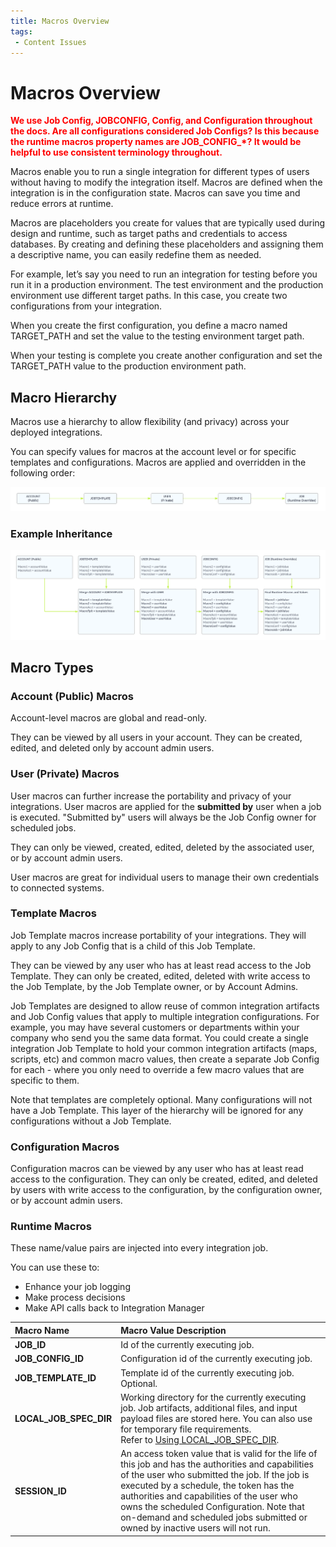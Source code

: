 ```yaml
---
title: Macros Overview
tags:
 - Content Issues
---
```


# Macros Overview

**<font color="red">We use Job Config, JOBCONFIG, Config, and Configuration throughout the docs. Are all configurations considered Job Configs? Is this because the runtime macros property names are JOB_CONFIG_*? It would be helpful to use consistent terminology throughout.</font>**

Macros enable you to run a single integration for different types of users without having to modify the integration itself. Macros are defined when the integration is in the configuration state. Macros can save you time and reduce errors at runtime.

Macros are placeholders you create for values that are typically used during design and runtime, such as target paths and credentials to access databases. By creating and defining these placeholders  and assigning them a descriptive name, you can easily redefine them as needed.

For example, let’s say you need to run an integration for testing before you run it in a production environment. The test environment and the production environment use different target paths. In this case, you create two configurations from your integration.

When you create the first configuration, you define a macro named TARGET_PATH and set the value to the testing environment target path.

When your testing is complete you create another configuration and set the TARGET_PATH value to the production environment path.

## Macro Hierarchy

Macros use a hierarchy to allow flexibility (and privacy) across your deployed integrations.

You can specify values for macros at the account level or for specific templates and configurations. Macros are applied and overridden in the following order:

![Integration Manager Macro Hierarchy Simple](/img/Integration-Manager-Macro-Hierarchy-Simple.png)

### Example Inheritance

![Integration Manager Macro Hierarchy](/img/Integration-Manager-Macro-Hierarchy.png)

## Macro Types

### Account (Public) Macros

Account-level macros are global and read-only.

They can be viewed by all users in your account. They can be created, edited, and deleted only by account admin users.

### User (Private) Macros

User macros can further increase the portability and privacy of your integrations. User macros are applied for the **submitted by** user when a job is executed. "Submitted by" users will always be the Job Config owner for scheduled jobs.

They can only be viewed, created, edited, deleted by the associated user, or by account admin users.

User macros are great for individual users to manage their own credentials to connected systems.

### Template Macros

Job Template macros increase portability of your integrations. They will apply to any Job Config that is a child of this Job Template.

They can be viewed by any user who has at least read access to the Job Template. They can only be created, edited, deleted with write access to the Job Template, by the Job Template owner, or by Account Admins.

Job Templates are designed to allow reuse of common integration artifacts and Job Config values that apply to multiple integration configurations. For example, you may have several customers or departments within your company who send you the same data format. You could create a single integration Job Template to hold your common integration artifacts (maps, scripts, etc) and common macro values, then create a separate Job Config for each - where you only need to override a few macro values that are specific to them.

Note that templates are completely optional. Many configurations will not have a Job Template. This layer of the hierarchy will be ignored for any configurations without a Job Template.

### Configuration Macros

Configuration macros can be viewed by any user who has at least read access to the configuration. They can only be created, edited, and deleted by users with write access to the configuration, by the configuration owner, or by account admin users.

### Runtime Macros

These name/value pairs are injected into every integration job. 

You can use these to:

* Enhance your job logging
* Make process decisions
* Make API calls back to Integration Manager


| Macro Name | Macro Value Description |
| :--- | :--- |
| **JOB\_ID** | Id of the currently executing job. |
| **JOB\_CONFIG\_ID**  | Configuration id of the currently executing job. |
| **JOB\_TEMPLATE\_ID** | Template id of the currently executing job. Optional. |
| **LOCAL\_JOB\_SPEC\_DIR** | Working directory for the currently executing job. Job artifacts, additional files, and input payload files are stored here. You can also use for temporary file requirements.<br /> Refer to [Using LOCAL_JOB_SPEC_DIR](./using-LOCAL_JOB_SPEC_DIR). |
| **SESSION\_ID** | An access token value that is valid for the life of this job and has the authorities and capabilities of the user who submitted the job. If the job is executed by a schedule, the token has the authorities and capabilities of the user who owns the scheduled Configuration. Note that on-demand and scheduled jobs submitted or owned by inactive users will not run. |
